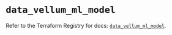 # `data_vellum_ml_model`

Refer to the Terraform Registry for docs: [`data_vellum_ml_model`](https://registry.terraform.io/providers/vellum-ai/vellum/0.0.7/docs/data-sources/ml_model).
